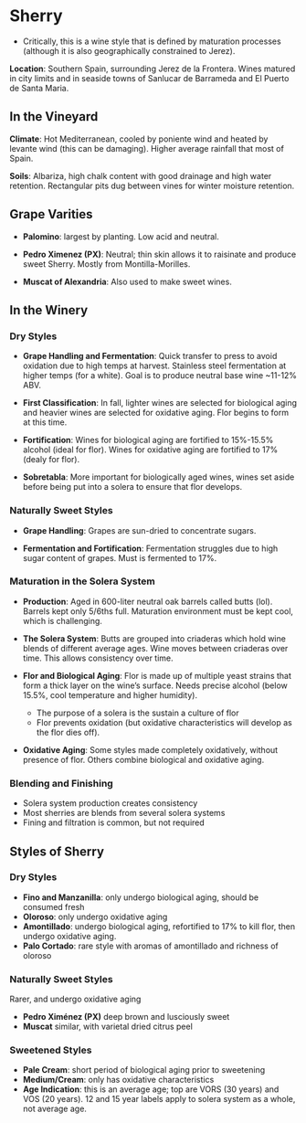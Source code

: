# Sherry

- Critically, this is a wine style that is defined by maturation processes (although it is also geographically constrained to Jerez). 

**Location**: Southern Spain, surrounding Jerez de la Frontera. Wines matured in city limits and in seaside towns of Sanlucar de Barrameda and El Puerto de Santa Maria.

## In the Vineyard

**Climate**: Hot Mediterranean, cooled by poniente wind and heated by levante wind (this can be damaging). Higher average rainfall that most of Spain. 

**Soils**: Albariza, high chalk content with good drainage and high water retention. Rectangular pits dug between vines for winter moisture retention. 

## Grape Varities

- **Palomino**: largest by planting. Low acid and neutral.

- **Pedro Ximenez (PX)**: Neutral; thin skin allows it to raisinate and produce sweet Sherry. Mostly from Montilla-Morilles.

- **Muscat of Alexandria**: Also used to make sweet wines.

## In the Winery 

### Dry Styles

- **Grape Handling and Fermentation**: Quick transfer to press to avoid oxidation due to high temps at harvest. Stainless steel fermentation at higher temps (for a white). Goal is to produce neutral base wine ~11-12% ABV.

- **First Classification**: In fall, lighter wines are selected for biological aging and heavier wines are selected for oxidative aging. Flor begins to form at this time.

- **Fortification**: Wines for biological aging are fortified to 15%-15.5% alcohol (ideal for flor). Wines for oxidative aging are fortified to 17% (dealy for flor).

- **Sobretabla**: More important for biologically aged wines, wines set aside before being put into a solera to ensure that flor develops.

### Naturally Sweet Styles

- **Grape Handling**: Grapes are sun-dried to concentrate sugars. 

- **Fermentation and Fortification**: Fermentation struggles due to high sugar content of grapes. Must is fermented to 17%.

### Maturation in the Solera System

- **Production**: Aged in 600-liter neutral oak barrels called butts (lol). Barrels kept only 5/6ths full. Maturation environment must be kept cool, which is challenging.

- **The Solera System**: Butts are grouped into criaderas which hold wine blends of different average ages. Wine moves between criaderas over time. This allows consistency over time.

- **Flor and Biological Aging**: Flor is made up of multiple yeast strains that form a thick layer on the wine’s surface. Needs precise alcohol (below 15.5%, cool temperature and higher humidity). 
	- The purpose of a solera is the sustain a culture of flor
	- Flor prevents oxidation (but oxidative characteristics will develop as the flor dies off).

- **Oxidative Aging**: Some styles made completely oxidatively, without presence of flor. Others combine biological and oxidative aging.

### Blending and Finishing

- Solera system production creates consistency
- Most sherries are blends from several solera systems
- Fining and filtration is common, but not required

## Styles of Sherry

### Dry Styles

- **Fino and Manzanilla**: only undergo biological aging, should be consumed fresh
- **Oloroso**: only undergo oxidative aging
- **Amontillado**: undergo biological aging, refortified to 17% to kill flor, then undergo oxidative aging.
- **Palo Cortado**: rare style with aromas of amontillado and richness of oloroso

### Naturally Sweet Styles

Rarer, and undergo oxidative aging

- **Pedro Ximénez (PX)** deep brown and lusciously sweet
- **Muscat** similar, with varietal dried citrus peel

### Sweetened Styles

- **Pale Cream**: short period of biological aging prior to sweetening
- **Medium/Cream**: only has oxidative characteristics
- **Age Indication**: this is an average age; top are VORS (30 years) and VOS (20 years). 12 and 15 year labels apply to solera system as a whole, not average age.

